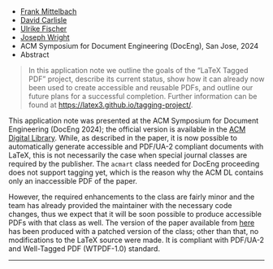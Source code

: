 

### <a href="{{site.baseurl}}/publications/2024-FMi-DPC-UFi-JAW-DocEng24.pdf"></a>

+ [Frank Mittelbach]({{site.baseurl}}/about/team/#frank-mittelbach)
+ [David Carlisle]({{site.baseurl}}/about/team/#david-carlisle)
+ [Ulrike Fischer]({{site.baseurl}}/about/team/#ulrike-fischer)
+ [Joseph Wright]({{site.baseurl}}/about/team/#joseph-write)
+ ACM Symposium for Document Engineering (DocEng), San Jose, 2024 
+ Abstract
> In this application note we outline the goals of the “LaTeX Tagged PDF” project, describe its current status, show how it can already now been used to create accessible and reusable PDFs, and outline our future plans for a successful completion. Further information can be found at https://latex3.github.io/tagging-project/.


This application note was presented at the ACM Symposium for Document Engineering (DocEng 2024); the official version is available in the [ACM Digital Library](https://doi.org/10.1145/3685650.3685670).
While, as described in the paper, it is now possible to automatically generate accessible and PDF/UA-2 compliant documents with LaTeX, this is not necessarily the case when special journal classes are required by the publisher.
The `acmart` class needed for DocEng proceeding does not support tagging yet, which is the reason why the ACM DL contains only an inaccessible PDF of the paper.

However, the required enhancements to the class are fairly minor and the team has already provided the maintainer with the necessary code changes, thus we expect that it will be soon possible to produce accessible PDFs with that class as well. The version of the paper available from [here]({site.baseurl}}/publications/2024-FMi-DPC-UFi-JAW-DocEng24.pdf) has been produced with a patched version of the class; other than that, no modifications to the LaTeX source were made. It is compliant with PDF/UA-2 and Well-Tagged PDF (WTPDF-1.0) standard.

***
